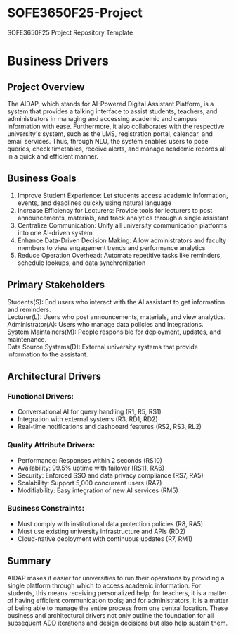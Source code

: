 # SOFE3650F25-Project
SOFE3650F25 Project Repository Template  

# Business Drivers  

## Project Overview  
The AIDAP, which stands for AI-Powered Digital Assistant Platform, is a system that provides a talking interface to assist students, teachers, and administrators in managing and accessing academic and campus information with ease. Furthermore, it also collaborates with the respective university's system, such as the LMS, registration portal, calendar, and email services. Thus, through NLU, the system enables users to pose queries, check timetables, receive alerts, and manage academic records all in a quick and efficient manner.  

## Business Goals  
1. Improve Student Experience: Let students access academic information, events, and deadlines quickly using natural language
2. Increase Efficiency for Lecturers: Provide tools for lecturers to post announcements, materials, and track analytics through a single assistant
3. Centralize Communication: Unify all university communication platforms into one AI-driven system
4. Enhance Data-Driven Decision Making: Allow administrators and faculty members to view engagement trends and performance analytics
5. Reduce Operation Overhead: Automate repetitive tasks like reminders, schedule lookups, and data synchronization

## Primary Stakeholders  
Students(S): End users who interact with the AI assistant to get information and reminders.  
Lecturer(L): Users who post announcements, materials, and view analytics.  
Administrator(A): Users who manage data policies and integrations.  
System Maintainers(M): People responsible for deployment, updates, and maintenance.  
Data Source Systems(D): External university systems that provide information to the assistant.  

## Architectural Drivers
### Functional Drivers:  
- Conversational AI for query handling (R1, R5, RS1)
- Integration with external systems (R3, RD1, RD2)
- Real-time notifications and dashboard features (RS2, RS3, RL2)  

### Quality Attribute Drivers:  
- Performance: Responses within 2 seconds (RS10)
- Availability: 99.5% uptime with failover (RS11, RA6)
- Security: Enforced SSO and data privacy compliance (RS7, RA5)
- Scalability: Support 5,000 concurrent users (RA7)
- Modifiability: Easy integration of new AI services (RM5)  

### Business Constraints:
- Must comply with institutional data protection policies (R8, RA5)
- Must use existing university infrastructure and APIs (RD2)
- Cloud-native deployment with continuous updates (R7, RM1)

## Summary  
AIDAP makes it easier for universities to run their operations by providing a single platform through which to access academic information. For students, this means receiving personalized help; for teachers, it is a matter of having efficient communication tools; and for administrators, it is a matter of being able to manage the entire process from one central location. These business and architectural drivers not only outline the foundation for all subsequent ADD iterations and design decisions but also help sustain them.
